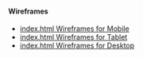 #### Wireframes
+ [index.html Wireframes for Mobile](https://github.com/waynecrawley/Visit-Ireland/blob/master/wireframes/MobileWireframe.png)
+ [index.html Wireframes for Tablet](https://github.com/waynecrawley/Visit-Ireland/blob/master/wireframes/tabletWireframe.png)
+ [index.html Wireframes for Desktop](https://github.com/waynecrawley/Visit-Ireland/blob/master/wireframes/desktopWireframe.png)

